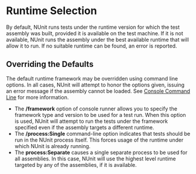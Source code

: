 # Runtime Selection

By default, NUnit runs tests under the runtime version for which the test
assembly was built, provided it is available on the test machine. If it is not available,
NUnit runs the assembly under the best available runtime that will allow it to run. If
no suitable runtime can be found, an error is reported.

## Overriding the Defaults

The default runtime framework may be overridden using command line options.
In all cases, NUnit will attempt to honor the options given, issuing an
error message if the assembly cannot be loaded.
See [Console Command Line](xref:ConsoleCommandLine) for more information.

* The **/framework** option of console runner allows you to specify
   the framework type and version to be used for a test run. When this option
   is used, NUnit will attempt to run the tests under the framework specified
   even if the assembly targets a different runtime.
* The **/process:Single** command-line option indicates that tests should
   be run in the NUnit process itself. This forces usage of the runtime under which
   NUnit is already running.
* The **process:Separate** causes a single separate process to be used
   for all assemblies. In this case, NUnit will use the highest level runtime targeted
   by any of the assemblies, if it is available.
